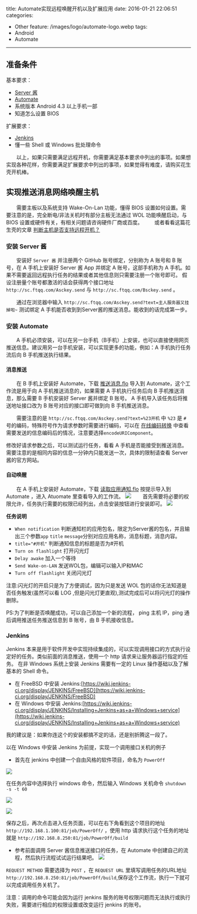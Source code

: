 title: Automate实现远程唤醒开机以及扩展应用
date: 2016-01-21 22:06:51
categories: 
  - Other
feature: /images/logo/automate-logo.webp
tags: 
  - Android
  - Automate
---
<h2 id="readme">准备条件</h2>

基本要求：
* [Server 酱](http://sc.ftqq.com/2.version)
* [Automate](http://www.coolapk.com/apk/com.llamalab.automate)
* 系统版本 Android 4.3 以上手机一部
* 知道怎么设置 BIOS

扩展要求：
* [Jenkins](https://jenkins-ci.org/)
* 懂一些 Shell 或 Windows 批处理命令

　　以上，如果只需要满足远程开机，你需要满足基本要求中列出的事项。如果想实现各种花样，你需要满足扩展要求中列出的事项，如果觉得有难度，请购买花生壳开机棒。

<h2 id="wol">实现推送消息网络唤醒主机</h2>

　　需要主板以及系统支持 Wake-On-Lan 功能，懂得 BIOS 设置如何设置。需要注意的是，完全断电/非法关机时有部分主板无法通过 WOL 功能唤醒启动，与 BIOS 设置或硬件有关，有相关问题请咨询硬件厂商或百度。
　　或者看看这篇花生壳的文章 [判断主机是否支持远程开机？](http://service.oray.com/question/1331.html)

<!-- more -->

<h3 id="serverchan">安装 Server 酱</h3>

　　安装好 `Server 酱` 并注册两个 GitHub 账号绑定，分别称为 A 账号和 B 账号，在 A 手机上安装好 Server 酱 App 并绑定 A 账号，这部手机称为 A 手机。如果不需要返回远程执行任务的结果或者其他信息则只需要注册一个账号即可。
假设注册量个账号都激活的话会获得两个接口地址 `http://sc.ftqq.com/Asckey.send` 与 `http://sc.ftqq.com/Bsckey.send` 。

　　通过在浏览器中输入 `http://sc.ftqq.com/Asckey.send?text=主人服务器又挂掉啦~` 测试绑定 A 手机能否收到到Server酱的推送消息。能收到的话完成第一步。

<h3 id="automate">安装 Automate </h3>

　　A 手机必须安装，可以在另一台手机（B手机）上安装，也可以直接使用网页推送信息。建议用另一台手机安装，可以实现更多的功能，例如：A 手机执行任务流后向 B 手机推送执行结果。

<h4 id="push">消息推送</h4>

　　在 B 手机上安装好 Automate，下载 [推送消息.flo](http://pan.baidu.com/s/1dEaxemP) 导入到 Automate，这个工作流是用于向 A 手机推送消息的，如果需要 A 手机执行任务后向 B 手机推送消息，那么需要 B 手机安装好 Server 酱并绑定 B 账号。
A 手机导入该任务后将推送地址接口改为 B 账号对应的接口即可做到向 B 手机推送消息。

　　需要注意的是 `http://sc.ftqq.com/Asckey.send?text=%23开机` 中 `%23` 是 `#` 号的编码，特殊符号作为请求参数时需要进行编码，可以在 [在线编码转换](http://tool.oschina.net/encode?type=4) 中查看需要发送的信息编码后的情况，注意要选择`encodeURIComponent`。

修改好请求参数之后，可以测试运行任务，看看 A 手机是否能接受到推送消息。需要注意的是相同内容的信息一分钟内只能发送一次，具体的限制请查看 Server 酱的官方网站。

<h4 id="wolflo">自动唤醒</h4>

　　在 A 手机上安装好 Automate，下载 [读取应用通知.flo](http://pan.baidu.com/s/1o7ux4lO) 按提示导入到 Automate ，进入 Atuomate 里查看导入的工作流。
![](/images/2016/automate-1.webp)
　　首先需要将必要的权限允许，任务执行需要的权限已经列出，点击安装按钮进行安装即可。
![](/images/2016/automate-2.webp)

**任务说明**

* `When notification`
判断通知栏的应用包名，限定为Server酱的包名，并且输出三个参数`app` `title` `message`分别对应应用名称，消息标题，消息内容。
* `title="#开机"`
判断通知信息的标题是否为#开机
* `Turn on flashlight`
打开闪光灯
* `Delay awake`
加入一个等待
* `Send Wake-on-LAN`
发送WOL包，编辑可以输入IP和MAC
* `Turn off flashlight`
关闭闪光灯

注意:闪光灯的开启只是为了方便调试，因为只是发送 WOL 包的话你无法知道是否任务触发(虽然可以看 LOG ,但是闪光灯更直观),测试完成后可以将闪光灯的操作删除。
    
PS:为了判断是否唤醒成功，可以自己添加一个新的流程， ping 主机 IP，ping 通后调用推送任务推送信息到 B 账号，由 B 手机接收信息。
    
<h3 id="jenkins">Jenkins</h3>

Jenkins 本来是用于软件开发中实现持续集成的，可以实现调用接口的方式执行设定好的任务。类似前面的消息推送，使用一个 http 请求来让服务器运行指定的任务。
在非 Windows 系统上安装 Jenkins 需要有一定的 Linux 操作基础以及了解基本的 Shell 命令。

* 在 FreeBSD 中安装 Jenkins:[https://wiki.jenkins-ci.org/display/JENKINS/FreeBSD](https://wiki.jenkins-ci.org/display/JENKINS/FreeBSD)
* 在 Windows 中安装 Jenkins:[https://wiki.jenkins-ci.org/display/JENKINS/Installing+Jenkins+as+a+Windows+service](https://wiki.jenkins-ci.org/display/JENKINS/Installing+Jenkins+as+a+Windows+service)

我的建议是：如果你连这个的安装都搞不定的话，还是别折腾这一段了。

以在 Windows 中安装 Jenkins 为前提，实现一个调用接口关机的例子
* 首先在 jenkins 中创建一个自由风格的软件项目，命名为 `PowerOff`

![](/images/2016/automate-3.webp)

在任务内容中选择执行 windows 命令，然后输入 Windows 关机命令 `shutdown -s -t 60`

![](/images/2016/automate-4.webp)

![](/images/2016/automate-5.webp)

保存之后，再次点击进入任务页面，可以在右下角看到这个项目的地址 `http://192.168.1.100:81/job/PowerOff/` ，使用 http 请求执行这个任务的地址就是 `http://192.168.8.250:81/job/PowerOff/build`

* 参考前面调用 Server 酱信息推送接口的任务，在 Automate 中创建自己的流程，然后执行流程试试运行结果吧。
![](/images/2016/automate-6.webp)

`REQUEST METHOD` 需要选择为 `POST` ，在 `REQUEST URL` 里填写调用任务的URL地址 `http://192.168.8.250:81/job/PowerOff/build`,保存这个工作流，执行一下就可以完成调用任务关机了。

注意：调用的命令可能会因为运行 jenkins 服务的账号权限问题而无法执行或执行失败，需要进行相应的权限设置或改变运行 jenkins 的账号。
